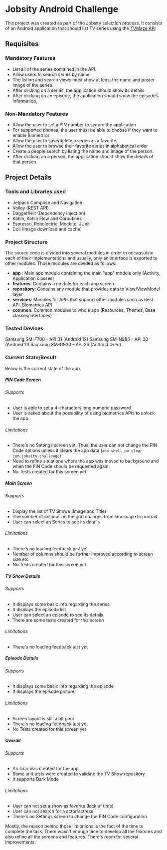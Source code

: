 # Jobsity Android Challenge

This project was created as part of the Jobsity selection process.
It consists of an Android application that should list TV series using the [TVMaze API](https://www.tvmaze.com/api "TVMaze API")

## Requisites

### Mandatory Features
- List all of the series contained in the API.
- Allow users to search series by name.
- The listing and search views must show at least the name and poster image of the
series.
- After clicking on a series, the application should show its details
- After clicking on an episode, the application should show the episode’s information,

### Non-Mandatory Features
- Allow the user to set a PIN number to secure the application
- For supported phones, the user must be able to choose if they want to enable Biometrics
- Allow the user to save/delete a series as a favorite.
- Allow the user to browse their favorite series in alphabetical order
- Create a people search by listing the name and image of the person.
- After clicking on a person, the application should show the details of that person

## Project Details

### Tools and Libraries used
- Jetpack Compose and Navigation
- Volley (REST API)
- Dagger/Hilt (Dependency Injection)
- Kotlin, Kotlin Flow and Coroutines
- Espresso, Robolectric, Mockito, JUnit
- Coil (Image download and cache)

### Project Structure
The source code is divided into several modules in order to encapsulate each of their implementations and usually, only an interface is exported to other modules.
Those modules are divided as follows:
- **app** : Main app module containing the main "app" module only (Activity, Application classes)
- **features**: Contains a module for each app screen
- **repository**: Contains any module that provides data to View/ViewModel layer
- **services**: Modules for APIs that support other modules such as Rest API, Biometrics API
- **common**: Common modules to whole app (Resources, Themes, Base classes/interfaces)

### Tested Devices
Samsung SM-F700 - API 31 (Android 12)
Samsung SM-N986 - API 30 (Android 11)
Samsung SM-G930 - API 26 (Android Oreo)

### Current State/Result
Below is the current state of the app.

##### PIN Code Screen
###### Supports
- User is able to set a 4-characters long numeric password
- User is asked about the possibility of using biometrics APIs to unlock the app.

###### Limitations
- There's no Settings screen yet. Thus, the user can not change the PIN Code options unless it clears the app data (`adb shell pm clear com.jobsity.challenge`)
- Need to refine situations where the app was moved to background and when the PIN Code should be requested again
- No Tests created for this screen yet

##### Main Screen
###### Supports
- Display the list of TV Shows (Image and Title)
- The number of columns in the grid changes from landscape to portrait
- User can select an Series to see its details

###### Limitations
- There's no loading feedback just yet
- Number of columns should be further improved according to screen size etc
- No Tests created for this screen yet

##### TV Show Details
###### Supports
- It displays some basic info regarding the series
- It displays the episode list
- User can select an episode to see its details
- There are some tests created for this screen

###### Limitations
- There's no loading feedback just yet

##### Episode Details
###### Supports
- It displays some basic info regarding the episode
- It displays the episode picture

###### Limitations
- Screen layout is still a bit poor
- There's no loading feedback just yet
- No Tests created for this screen yet

##### Overall
###### Supports
- An Icon was created for the app
- Some unit tests were created to validate the TV Show repository
- It supports Dark Mode

###### Limitations
- User can not set a show as favorite (lack of time)
- User can not search for a actor/actress
- There's no Settings screen to change the PIN Code configuration

Mostly, the reason behind those limitations is the fact of the time to complete the task. There wasn't enough time to develop all the features and also refine all the screens and features.
There's room for several improvements.
